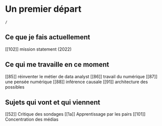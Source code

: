 # Un premier départ

```ActivityHistory
/
```
## Ce que je fais actuellement

 [[102]] mission statement (2022)

## Ce qui me travaille en ce moment

[[85]] réinventer le métier de data analyst
[[86]] travail du numérique
[[87]] une pensée numérique
[[88]] inférence causale
[[91]] architecture des possibles

## Sujets qui vont et qui viennent

[[52]] Critique des sondages
[[1a]]  Apprentissage par les pairs
[[101]] Concentration des médias